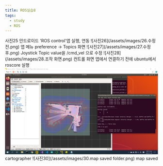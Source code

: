 ```yaml
---
title: ROS실습8
tags:
  - study
  - ROS
---
```


 사진25
안드로이드 'ROS control'앱 실행, 연동
 ![사진26](/assets/images/26.수정 전.png)
 앱 메뉴 preference -> Topics 화면
![사진27](/assets/images/27.수정 후.png)
Joystick Topic value을 /cmd_vel 으로 수정
![사진28](/assets/images/28.조작 화면.png)
컨트롤 화면
앱에서 연결하기 전에 ubuntu에서 roscore 실행
 ![사진29](/assets/images/29.cartographer.png)
cartographer
![사진30](/assets/images/30.map saved folder.png)
map saved
